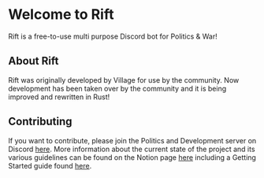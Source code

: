 # Welcome to Rift

Rift is a free-to-use multi purpose Discord bot for Politics & War!

## About Rift

Rift was originally developed by Village for use by the community. Now development has been taken over by the community and it is being improved and rewritten in Rust!

## Contributing

If you want to contribute, please join the Politics and Development server on Discord [here](https://discord.gg/Rrq56nMYSK).
More information about the current state of the project and its various guidelines can be found on the Notion page [here](https://mrvillage.notion.site/Rift-6e5e2a4ea7ab40c48b7210a7246e5295) including a Getting Started guide found [here](https://www.notion.so/mrvillage/Getting-Started-9b10604aee2a4a5384c6acd3be061084).
